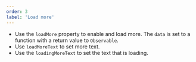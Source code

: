 ```yaml
---
order: 3
label: 'Load more'
---
```


- Use the `loadMore` property to enable and load more. The `data` is set to a function with a return value to `Observable`.
- Use `loadMoreText` to set more text.
- Use the `loadingMoreText` to set the text that is loading.

